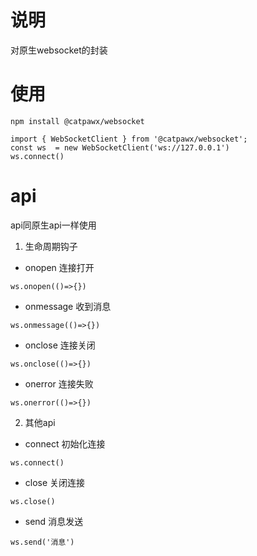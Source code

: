 # 说明

对原生websocket的封装

# 使用

```
npm install @catpawx/websocket
```

```
import { WebSocketClient } from '@catpawx/websocket';
const ws  = new WebSocketClient('ws://127.0.0.1')
ws.connect()
```

# api

api同原生api一样使用

1. 生命周期钩子

- onopen 连接打开

```
ws.onopen(()=>{})
```

- onmessage 收到消息

```
ws.onmessage(()=>{})
```

- onclose 连接关闭

```
ws.onclose(()=>{})
```

- onerror 连接失败

```
ws.onerror(()=>{})
```

2. 其他api

- connect 初始化连接

```
ws.connect()
```

- close 关闭连接

```
ws.close()
```

- send 消息发送

```
ws.send('消息')
```
